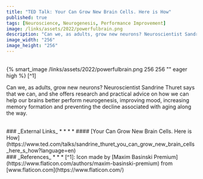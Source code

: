 ```yaml
---
title: "TED Talk: Your Can Grow New Brain Cells. Here is How"
published: true
tags: [Neuroscience, Neurogenesis, Performance Improvement]
image: /links/assets/2022/powerfulbrain.png
description: "Can we, as adults, grow new neurons? Neuroscientist Sandrine Thuret says that we can, and she offers research and practical advice on how we can help our brains better perform neurogenesis, improving mood, increasing memory formation and preventing the decline associated with aging along the way."
image_width: "256"
image_height: "256"
---
```


<br>
{% smart_image /links/assets/2022/powerfulbrain.png 256 256 "" eager high %}
[^1]
<br>

Can we, as adults, grow new neurons? Neuroscientist Sandrine Thuret says that we can, and she offers research and practical advice on how we can help our brains better perform neurogenesis, improving mood, increasing memory formation and preventing the decline associated with aging along the way.

<br>
### _External Links_
* * *
* #### [Your Can Grow New Brain Cells. Here is How](https://www.ted.com/talks/sandrine_thuret_you_can_grow_new_brain_cells_here_s_how?language=en)

<br>
### _References_
* * *
[^1]: Icon made by [Maxim Basinski Premium](https://www.flaticon.com/authors/maxim-basinski-premium) from [www.flaticon.com](https://www.flaticon.com/)
